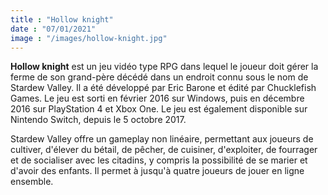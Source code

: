 ```yaml
---
title : "Hollow knight"
date : "07/01/2021"
image : "/images/hollow-knight.jpg"
---
```


__Hollow knight__ est un jeu vidéo type RPG dans lequel le joueur doit gérer la ferme de son grand-père décédé dans un endroit connu sous le nom de Stardew Valley. Il a été développé par Eric Barone et édité par Chucklefish Games. Le jeu est sorti en février 2016 sur Windows, puis en décembre 2016 sur PlayStation 4 et Xbox One. Le jeu est également disponible sur Nintendo Switch, depuis le 5 octobre 2017.

Stardew Valley offre un gameplay non linéaire, permettant aux joueurs de cultiver, d'élever du bétail, de pêcher, de cuisiner, d'exploiter, de fourrager et de socialiser avec les citadins, y compris la possibilité de se marier et d'avoir des enfants. Il permet à jusqu'à quatre joueurs de jouer en ligne ensemble.